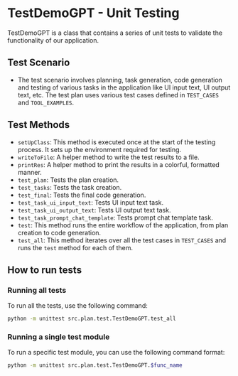 # TestDemoGPT - Unit Testing

TestDemoGPT is a class that contains a series of unit tests to validate the functionality of our application.

## Test Scenario

- The test scenario involves planning, task generation, code generation and testing of various tasks in the application like UI input text, UI output text, etc. The test plan uses various test cases defined in `TEST_CASES` and `TOOL_EXAMPLES`.

## Test Methods

- `setUpClass`: This method is executed once at the start of the testing process. It sets up the environment required for testing.
- `writeToFile`: A helper method to write the test results to a file.
- `printRes`: A helper method to print the results in a colorful, formatted manner.
- `test_plan`: Tests the plan creation.
- `test_tasks`: Tests the task creation.
- `test_final`: Tests the final code generation.
- `test_task_ui_input_text`: Tests UI input text task.
- `test_task_ui_output_text`: Tests UI output text task.
- `test_task_prompt_chat_template`: Tests prompt chat template task.
- `test`: This method runs the entire workflow of the application, from plan creation to code generation.
- `test_all`: This method iterates over all the test cases in `TEST_CASES` and runs the `test` method for each of them.

## How to run tests

### Running all tests

To run all the tests, use the following command:

```bash
python -m unittest src.plan.test.TestDemoGPT.test_all
```
### Running a single test module

To run a specific test module, you can use the following command format:

```bash
python -m unittest src.plan.test.TestDemoGPT.$func_name
```